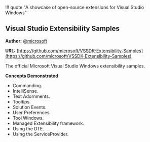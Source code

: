 !!! quote "A showcase of open-source extensions for Visual Studio Windows"

## Visual Studio Extensibility Samples

**Author:** [@microsoft](https://github.com/microsoft)

**URL:** [https://github.com/microsoft/VSSDK-Extensibility-Samples](https://github.com/microsoft/VSSDK-Extensibility-Samples)

The official Microsoft Visual Studio Windows extensibility samples.

**Concepts Demonstrated**

 * Commanding.
 * IntelliSense.
 * Text Adornments.
 * Tooltips.
 * Solution Events.
 * User Preferences.
 * Tool Windows.
 * Managed Extensibility framework.
 * Using the DTE.
 * Using the ServiceProvider.
